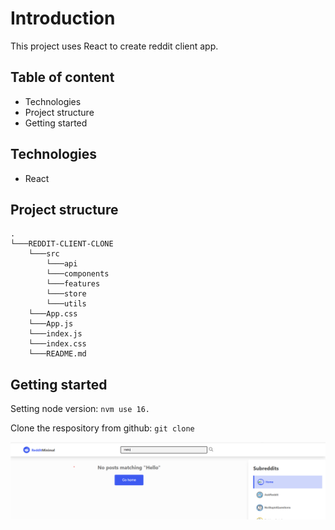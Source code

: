 # Introduction
This project uses React to create reddit client app. 

## Table of content
- Technologies
- Project structure
- Getting started

## Technologies 
- React

## Project structure
```
.
└───REDDIT-CLIENT-CLONE
    └───src
        └───api
        └───components
        └───features
        └───store
        └───utils
    └───App.css
    └───App.js
    └───index.js
    └───index.css
    └───README.md
```
## Getting started
Setting node version: ```nvm use 16.```

Clone the respository from github: ```git clone```

![project](image.png)
